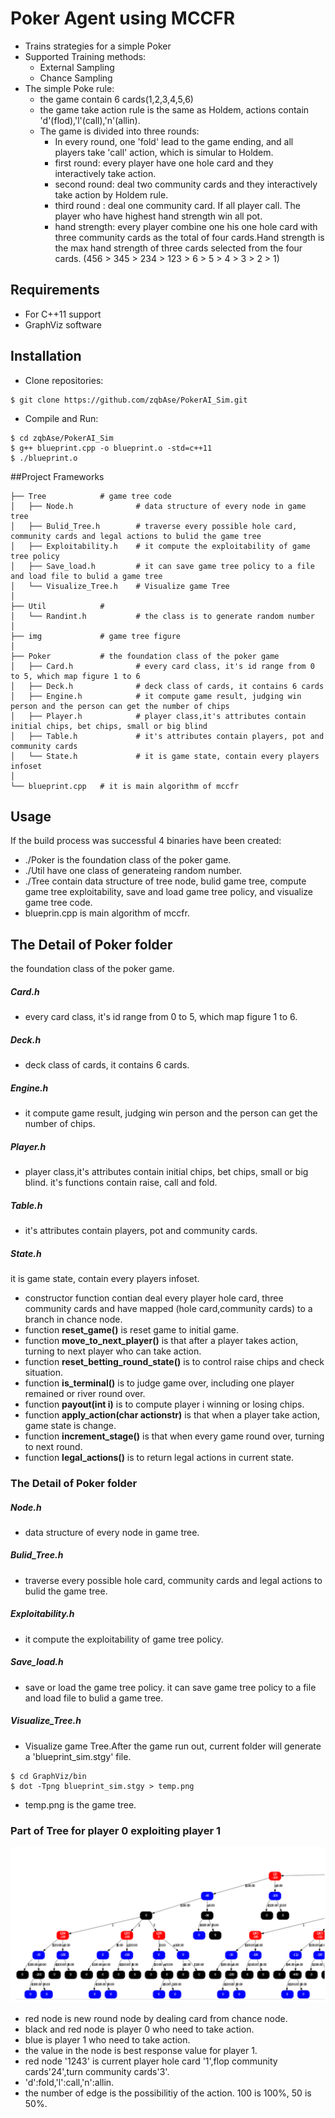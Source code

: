 # Poker Agent using MCCFR

* Trains strategies for a simple Poker
* Supported Training methods:
  * External Sampling
  * Chance Sampling
* The simple Poke rule:
  * the game contain 6 cards(1,2,3,4,5,6)
  * the game take action rule is the same as Holdem, actions contain 'd'(flod),'l'(call),'n'(allin).
  * The game is divided into three rounds:
    * In every round, one 'fold' lead to the game ending, and all players take 'call' action, which is simular to Holdem.
    * first round: every player have one hole card and they interactively take action.
    * second round: deal two community cards and they interactively take action by Holdem rule.
    * third round : deal one community card. If all player call. The player who have highest hand strength win all pot.
    * hand strength: every player combine one his one hole card with three community cards as the total of four cards.Hand strength is the max hand strength of three cards selected from the four cards.
    (456 > 345 > 234 > 123 > 6 > 5 > 4 > 3 > 2 > 1) 

## Requirements
* For C++11 support
* GraphViz software

## Installation
* Clone repositories:
```
$ git clone https://github.com/zqbAse/PokerAI_Sim.git
```

* Compile and Run:
```shell
$ cd zqbAse/PokerAI_Sim
$ g++ blueprint.cpp -o blueprint.o -std=c++11
$ ./blueprint.o
```

##Project Frameworks
```
├── Tree            # game tree code
│   ├── Node.h              # data structure of every node in game tree
│   ├── Bulid_Tree.h        # traverse every possible hole card, community cards and legal actions to bulid the game tree
│   ├── Exploitability.h    # it compute the exploitability of game tree policy
│   ├── Save_load.h         # it can save game tree policy to a file and load file to bulid a game tree
│   └── Visualize_Tree.h    # Visualize game Tree
│
├── Util            # 
│   └── Randint.h           # the class is to generate random number
│
├── img             # game tree figure
│
├── Poker           # the foundation class of the poker game
│   ├── Card.h              # every card class, it's id range from 0 to 5, which map figure 1 to 6
│   ├── Deck.h              # deck class of cards, it contains 6 cards
│   ├── Engine.h            # it compute game result, judging win person and the person can get the number of chips
│   ├── Player.h            # player class,it's attributes contain initial chips, bet chips, small or big blind
│   ├── Table.h             # it's attributes contain players, pot and community cards
│   └── State.h             # it is game state, contain every players infoset
│
└── blueprint.cpp   # it is main algorithm of mccfr
```
## Usage
If the build process was successful 4 binaries have been created:

* ./Poker is the foundation class of the poker game.
* ./Util have one class of generateing random number.
* ./Tree contain data structure of tree node, bulid game tree, compute game tree exploitability, save and load game tree policy, and visualize game tree code.
*  blueprin.cpp is main algorithm of mccfr.

## The Detail of Poker folder

the foundation class of the poker game. 
##### Card.h
* every card class, it's id range from 0 to 5, which map figure 1 to 6.
##### Deck.h
* deck class of cards, it contains 6 cards.
##### Engine.h
* it compute game result, judging win person and the person can get the number of chips.
##### Player.h
* player class,it's attributes contain initial chips, bet chips, small or big blind. 
it's functions contain raise, call and fold.
##### Table.h
* it's attributes contain players, pot and community cards.
##### State.h
it is game state, contain every players infoset.  
* constructor function contian deal every player hole card, three community cards and have mapped (hole card,community cards) to a branch in chance node.
* function **reset_game()** is reset game to initial game.  
* function **move_to_next_player()** is that after a player takes action, turning to next player who can take action.  
* function **reset_betting_round_state()** is to control raise chips and check situation.  
* function **is_terminal()** is to judge game over, including one player remained or river round over.  
* function **payout(int i)** is to compute player i winning or losing chips.  
* function **apply_action(char actionstr)** is that when a player take action, game state is change.  
* function **increment_stage()** is that when every game round over, turning to next round.  
* function **legal_actions()** is to return legal actions in current state. 

### The Detail of Poker folder
##### Node.h
* data structure of every node in game tree.
##### Bulid_Tree.h
* traverse every possible hole card, community cards and legal actions to bulid the game tree.
##### Exploitability.h
* it compute the exploitability of game tree policy.
##### Save_load.h
* save or load the game tree policy. 
it can save game tree policy to a file and load file to bulid a game tree.
##### Visualize_Tree.h
* Visualize game Tree.After the game run out, current folder will generate a 'blueprint_sim.stgy' file.
```shell
$ cd GraphViz/bin
$ dot -Tpng blueprint_sim.stgy > temp.png
```
* temp.png is the game tree.
### Part of Tree for player 0 exploiting player 1
![百度](img/partoftree.png)
* red node is new round node by dealing card from chance node. 
* black and red node is player 0 who need to take action.
* blue is player 1 who need to take action.
* the value in the node is best response value for player 1.
* red node '1243' is current player hole card '1',flop community cards'24',turn community cards'3'.
* 'd':fold,'l':call,'n':allin.
* the number of edge is the possibilitiy of the action. 100 is 100%, 50 is 50%.
